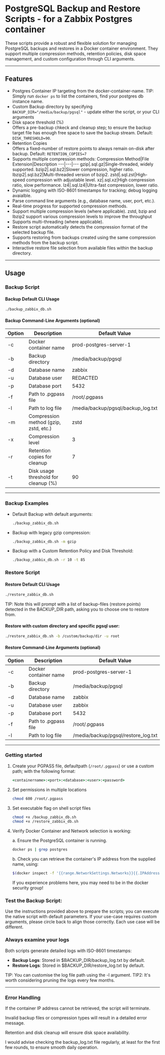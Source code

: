 # PostgreSQL Backup and Restore Scripts - for a Zabbix Postgres container
These scripts provide a robust and flexible solution for managing PostgreSQL backups and restores in a Docker container environment. They support multiple compression methods, retention policies, disk space management, and custom configuration through CLI arguments.

---

## **Features**
- Postgres Container IP targeting from the docker-container-name. TIP: Simply run `docker ps` to list the containers, find your postgres db instance name.
- Custom Backup directory by specifying `BACKUP_DIR="/media/backup/pgsql"` - update either the script, or your CLI arguments
- Disk space threshold (%)<br>
  Offers a pre-backup chkeck and cleanup step; to ensure the backup target file has enough free space to save the backup stream. Default: `DISK_THRESHOLD=90`. 
- Retention Copies<br>
  Offers a fixed-number of restore points to always remain on-disk after backup. Default: `RETENTION_COPIES=7`
- Supports multiple compression methods:
    Compression Method|File Extension|Description
    ---|---|---
    gzip|.sql.gz|Single-threaded, widely supported.
    bzip2|.sql.bz2|Slower compression, higher ratio.
    lbzip2|.sql.bz2|Multi-threaded version of bzip2.
    zstd|.sql.zst|High-speed compression with adjustable level.
    xz|.sql.xz|High compression ratio, slow performance.
    lz4|.sql.lz4|Ultra-fast compression, lower ratio.
- Dynamic logging with ISO-8601 timestamps for tracking; debug logging avaialble.
- Parse command line arguments (e.g., database name, user, port, etc.). 
- Real-time progress for supported compression methods.
- Support multiple compression levels (where applicable). zstd, bzip and lbzip2 support various compression levels to improve the throughput
- Supports multi-threading (where applicable). 
- Restore script automatically detects the compression format of the selected backup file.
- Supports restoring from backups created using the same compression methods from the backup script.
- Interactive restore file selection from available files within the backup directory.

---

## **Usage**

### **Backup Script**

#### **Backup Default CLI Usage**
```bash
./backup_zabbix_db.sh
```

#### Backup Command-Line Arguments (optional)
Option|Description|Default Value
---|---|---
-c|Docker container name|prod-postgres-server-1
-b|Backup directory|/media/backup/pgsql
-d|Database name|zabbix
-u|Database user|REDACTED
-p|Database port|5432
-f|Path to .pgpass file|/root/.pgpass
-l|Path to log file|/media/backup/pgsql/backup_log.txt
-m|Compression method (gzip, zstd, etc.)|zstd
-x|Compression level|3
-r|Retention copies for cleanup|7
-t|Disk usage threshold for cleanup (%)|90
---

### **Backup Examples**
- Default Backup with default arguments:
    ```bash
    ./backup_zabbix_db.sh
    ```
- Backup with legacy gzip compression:
    ```bash
    ./backup_zabbix_db.sh -m gzip
    ```
- Backup with a Custom Retention Policy and Disk Threshold:
    ```bash
    ./backup_zabbix_db.sh -r 10 -t 85
    ```
### **Restore Script**

#### **Restore Default CLI Usage**
```bash
./restore_zabbix_db.sh
```
TIP: Note this will prompt with a list of backup-files (restore points) detected in the BACKUP_DIR path, asking you to choose one to restore from.

#### Restore with custom directory and specific pgsql user:
```bash
./restore_zabbix_db.sh -b /custom/backup/dir -u root
```
#### Restore Command-Line Arguments (optional)

Option|Description|Default Value
---|---|---
-c|Docker container name|prod-postgres-server-1
-b|Backup directory|/media/backup/pgsql
-d|Database name|zabbix
-u|Database user|zabbix
-p|Database port|5432
-f|Path to .pgpass file|/root/.pgpass
-l|Path to log file|/media/backup/pgsql/restore_log.txt


---
### Getting started
1.  Create your PGPASS file, defaultpath (`/root/.pgpass`) or use a custom path; with the following format:
    ```ruby
    <containername>:<port>:<database>:<user>:<password>
    ```
2. Set permissions in multiple locations
    ```bash
    chmod 600 /root/.pgpass
    ```
3. Set executable flag on shell script files
    ```bash
    chmod +x /backup_zabbix_db.sh
    chmod +x /restore_zabbix_db.sh
    ```
3. Verify Docker Container and Network selection is working:

    a. Ensure the PostgreSQL container is running.
    ```bash
    docker ps | grep postgres
    ```
    b. Check you can retrieve the container's IP address from the supplied name, using:
    ```bash
    $(docker inspect -f '{{range.NetworkSettings.Networks}}{{.IPAddress}}{{end}}' "$CONTAINER_NAME")
    ```
    If you experience problems here, you may need to be in the docker security group!

### Test the Backup Script:

Use the instructions provided above to prepare the scripts; you can execute the native script with default parameters. If your use-case requires custom arguments, please circle back to align those correctly. Each use case will be different.

### Always examine your logs
Both scripts generate detailed logs with ISO-8601 timestamps:
- **Backup Logs**: Stored in $BACKUP_DIR/backup_log.txt by default.
- **Restore Logs**: Stored in $BACKUP_DIR/restore_log.txt by default.

TIP: You can customise the log file path using the -l argument.
TIP2: It's worth considering pruning the logs every few months.

---

### Error Handling
If the container IP address cannot be retrieved, the script will terminate.

Invalid backup files or compression types will result in a detailed error message.

Retention and disk cleanup will ensure disk space availability.

I would advise checking the backup_log.txt file regularly, at least for the first few rounds, to ensure smooth daily operation.